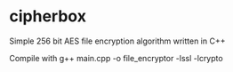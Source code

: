 # cipherbox
Simple 256 bit AES file encryption algorithm written in C++

Compile with g++ main.cpp -o file_encryptor -lssl -lcrypto
